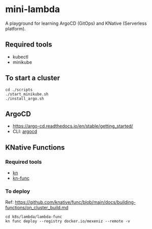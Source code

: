 # mini-lambda
A playground for learning ArgoCD (GitOps) and KNative (Serverless platform).

## Required tools
- kubectl
- minikube

## To start a cluster
```
cd ./scripts
./start_minikube.sh
./install_argo.sh
```

## ArgoCD
- https://argo-cd.readthedocs.io/en/stable/getting_started/
- CLI: [argocd](https://argo-cd.readthedocs.io/en/stable/cli_installation/)

## KNative Functions

### Required tools
- [kn](https://knative.dev/docs/client/install-kn)
- [kn-func](https://knative.dev/docs/functions/install-func/)

### To deploy
Ref: https://github.com/knative/func/blob/main/docs/building-functions/on_cluster_build.md
```
cd k8s/lambda/lambda-func
kn func deploy --registry docker.io/mexeniz --remote -v
```